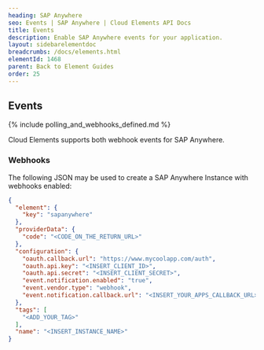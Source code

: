 ```yaml
---
heading: SAP Anywhere
seo: Events | SAP Anywhere | Cloud Elements API Docs
title: Events
description: Enable SAP Anywhere events for your application.
layout: sidebarelementdoc
breadcrumbs: /docs/elements.html
elementId: 1468
parent: Back to Element Guides
order: 25
---
```


## Events

{% include polling_and_webhooks_defined.md %}

Cloud Elements supports both webhook events for SAP Anywhere.

### Webhooks

The following JSON may be used to create a SAP Anywhere Instance with webhooks enabled:

```json
{
  "element": {
    "key": "sapanywhere"
  },
  "providerData": {
    "code": "<CODE_ON_THE_RETURN_URL>"
  },
  "configuration": {
    "oauth.callback.url": "https://www.mycoolapp.com/auth",
    "oauth.api.key": "<INSERT_CLIENT_ID>",
    "oauth.api.secret": "<INSERT_CLIENT_SECRET>",
    "event.notification.enabled": "true",
    "event.vendor.type": "webhook",
    "event.notification.callback.url": "<INSERT_YOUR_APPS_CALLBACK_URL>"
  },
  "tags": [
    "<ADD_YOUR_TAG>"
  ],
  "name": "<INSERT_INSTANCE_NAME>"
}
```
